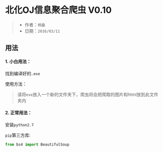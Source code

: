 # 北化OJ信息聚合爬虫 V0.10

> * 作者：`杨磊`
> * 日期：`2016/03/11`

## 用法
#### 1. 小白用法：
找到编译好的`.exe`

使用方法：
> 请将`exe`放入一个新的文件夹下，爬虫将会把爬取的图片和html放到此文件夹内



#### 2. 正常用法：
安装`python2.7`

`pip`第三方库:
```python
from bs4 import BeautifulSoup
```
